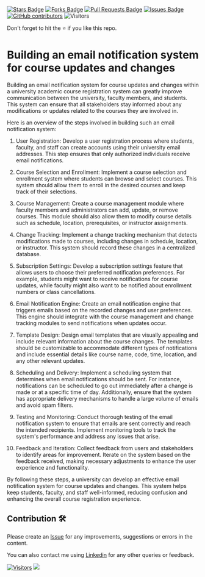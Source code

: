 <a href="https://github.com/drshahizan/learn-php/stargazers"><img src="https://img.shields.io/github/stars/drshahizan/learn-php" alt="Stars Badge"/></a>
<a href="https://github.com/drshahizan/learn-php/network/members"><img src="https://img.shields.io/github/forks/drshahizan/learn-php" alt="Forks Badge"/></a>
<a href="https://github.com/drshahizan/learn-php/pulls"><img src="https://img.shields.io/github/issues-pr/drshahizan/learn-php" alt="Pull Requests Badge"/></a>
<a href="https://github.com/drshahizan/learn-php/issues"><img src="https://img.shields.io/github/issues/drshahizan/learn-php" alt="Issues Badge"/></a>
<a href="https://github.com/drshahizan/learn-php/graphs/contributors"><img alt="GitHub contributors" src="https://img.shields.io/github/contributors/drshahizan/learn-php?color=2b9348"></a>
![Visitors](https://api.visitorbadge.io/api/visitors?path=https%3A%2F%2Fgithub.com%2Fdrshahizan%2Flearn-php&labelColor=%23d9e3f0&countColor=%23697689&style=flat)

Don't forget to hit the :star: if you like this repo.

# Building an email notification system for course updates and changes

Building an email notification system for course updates and changes within a university academic course registration system can greatly improve communication between the university, faculty members, and students. This system can ensure that all stakeholders stay informed about any modifications or updates related to the courses they are involved in.

Here is an overview of the steps involved in building such an email notification system:

1. User Registration: Develop a user registration process where students, faculty, and staff can create accounts using their university email addresses. This step ensures that only authorized individuals receive email notifications.

2. Course Selection and Enrollment: Implement a course selection and enrollment system where students can browse and select courses. This system should allow them to enroll in the desired courses and keep track of their selections.

3. Course Management: Create a course management module where faculty members and administrators can add, update, or remove courses. This module should also allow them to modify course details such as schedule, location, prerequisites, or instructor assignments.

4. Change Tracking: Implement a change tracking mechanism that detects modifications made to courses, including changes in schedule, location, or instructor. This system should record these changes in a centralized database.

5. Subscription Settings: Develop a subscription settings feature that allows users to choose their preferred notification preferences. For example, students might want to receive notifications for course updates, while faculty might also want to be notified about enrollment numbers or class cancellations.

6. Email Notification Engine: Create an email notification engine that triggers emails based on the recorded changes and user preferences. This engine should integrate with the course management and change tracking modules to send notifications when updates occur.

7. Template Design: Design email templates that are visually appealing and include relevant information about the course changes. The templates should be customizable to accommodate different types of notifications and include essential details like course name, code, time, location, and any other relevant updates.

8. Scheduling and Delivery: Implement a scheduling system that determines when email notifications should be sent. For instance, notifications can be scheduled to go out immediately after a change is made or at a specific time of day. Additionally, ensure that the system has appropriate delivery mechanisms to handle a large volume of emails and avoid spam filters.

9. Testing and Monitoring: Conduct thorough testing of the email notification system to ensure that emails are sent correctly and reach the intended recipients. Implement monitoring tools to track the system's performance and address any issues that arise.

10. Feedback and Iteration: Collect feedback from users and stakeholders to identify areas for improvement. Iterate on the system based on the feedback received, making necessary adjustments to enhance the user experience and functionality.

By following these steps, a university can develop an effective email notification system for course updates and changes. This system helps keep students, faculty, and staff well-informed, reducing confusion and enhancing the overall course registration experience.

## Contribution 🛠️
Please create an [Issue](https://github.com/drshahizan/learn-php/issues) for any improvements, suggestions or errors in the content.

You can also contact me using [Linkedin](https://www.linkedin.com/in/drshahizan/) for any other queries or feedback.

[![Visitors](https://api.visitorbadge.io/api/visitors?path=https%3A%2F%2Fgithub.com%2Fdrshahizan&labelColor=%23697689&countColor=%23555555&style=plastic)](https://visitorbadge.io/status?path=https%3A%2F%2Fgithub.com%2Fdrshahizan)
![](https://hit.yhype.me/github/profile?user_id=81284918)

